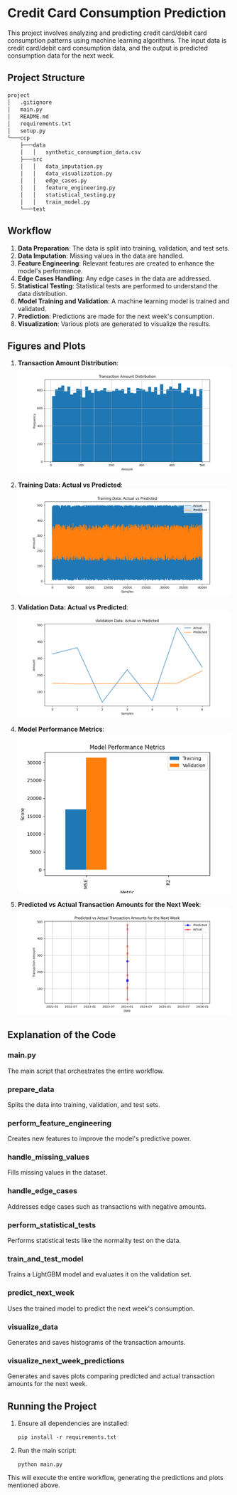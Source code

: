 
# Credit Card Consumption Prediction

This project involves analyzing and predicting credit card/debit card consumption patterns using machine learning algorithms. The input data is credit card/debit card consumption data, and the output is predicted consumption data for the next week.

## Project Structure

```
project
│   .gitignore
│   main.py
│   README.md
│   requirements.txt
│   setup.py
└───ccp
    ├───data
    │   │   synthetic_consumption_data.csv
    ├───src
    │   │   data_imputation.py
    │   │   data_visualization.py
    │   │   edge_cases.py
    │   │   feature_engineering.py
    │   │   statistical_testing.py
    │   │   train_model.py
    └───test
```

## Workflow

1. **Data Preparation**: The data is split into training, validation, and test sets.
2. **Data Imputation**: Missing values in the data are handled.
3. **Feature Engineering**: Relevant features are created to enhance the model's performance.
4. **Edge Cases Handling**: Any edge cases in the data are addressed.
5. **Statistical Testing**: Statistical tests are performed to understand the data distribution.
6. **Model Training and Validation**: A machine learning model is trained and validated.
7. **Prediction**: Predictions are made for the next week's consumption.
8. **Visualization**: Various plots are generated to visualize the results.

## Figures and Plots

1. **Transaction Amount Distribution**:
   ![Transaction Amount Distribution](ccp/data/transaction_amount_distribution.png)

2. **Training Data: Actual vs Predicted**:
   ![Training Data: Actual vs Predicted](ccp/data/training_results.png)

3. **Validation Data: Actual vs Predicted**:
   ![Validation Data: Actual vs Predicted](ccp/data/validation_results.png)

4. **Model Performance Metrics**:
   ![Model Performance Metrics](ccp/data/model_performance_metrics.png)

5. **Predicted vs Actual Transaction Amounts for the Next Week**:
   ![Predicted vs Actual Transaction Amounts for the Next Week](ccp/data/next_week_predictions.png)

## Explanation of the Code

### main.py

The main script that orchestrates the entire workflow.

### prepare_data

Splits the data into training, validation, and test sets.

### perform_feature_engineering

Creates new features to improve the model's predictive power.

### handle_missing_values

Fills missing values in the dataset.

### handle_edge_cases

Addresses edge cases such as transactions with negative amounts.

### perform_statistical_tests

Performs statistical tests like the normality test on the data.

### train_and_test_model

Trains a LightGBM model and evaluates it on the validation set.

### predict_next_week

Uses the trained model to predict the next week's consumption.

### visualize_data

Generates and saves histograms of the transaction amounts.

### visualize_next_week_predictions

Generates and saves plots comparing predicted and actual transaction amounts for the next week.

## Running the Project

1. Ensure all dependencies are installed:
   ```
   pip install -r requirements.txt
   ```

2. Run the main script:
   ```
   python main.py
   ```

This will execute the entire workflow, generating the predictions and plots mentioned above.
